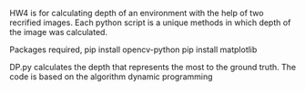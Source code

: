 HW4 is for calculating depth of an environment with the help of two recrified images. 
Each python script is a unique methods in which depth of the image was calculated. 

Packages required,
pip install opencv-python
pip install matplotlib

DP.py calculates the depth that represents the most to the ground truth. The code is based on the algorithm dynamic programming
